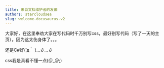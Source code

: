 ```yaml
---
title: 来自文档维护者的发癫
authors: starcloudsea
slug: welcome-docusaurus-v2
---
```

大家好，在这里奉劝大家在写代码时千万别写css，最好别写代码（写了一天的主页），因为这太伤身体了。。。

还是C#好(′д｀ )…彡…彡

css我是真看不懂一点(＠_＠;)